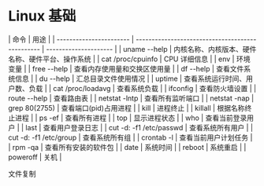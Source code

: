 # Linux 基础

| 命令                    | 用途                                             |
| ----------------------- | ------------------------------------------------ | --------------------- |
| uname --help            | 内核名称、内核版本、硬件名称、硬件平台、操作系统 |
| cat /proc/cpuinfo       | CPU 详细信息                                     |
| env                     | 环境变量                                         |
| free --help             | 查看内存使用量和交换区使用量                     |
| df --help               | 查看文件系统信息                                 |
| du --help               | 汇总目录文件使用情况                             |
| uptime                  | 查看系统运行时间、用户数、负载                   |
| cat /proc/loadavg       | 查看系统负载                                     |
| ifconfig                | 查看防火墙设置                                   |
| route --help            | 查看路由表                                       |
| netstat -lntp           | 查看所有监听端口                                 |
| netstat -nap            | grep 80(2755)                                    | 查看端口(pid)占用进程 |
| kill                    | 进程终止                                         |
| killall                 | 根据名称终止进程                                 |
| ps -ef                  | 查看所有进程                                     |
| top                     | 显示进程状态                                     |
| who                     | 查看当前登录用户                                 |
| last                    | 查看用户登录日志                                 |
| cut -d: -f1 /etc/passwd | 查看系统所有用户                                 |
| cut -d: -f1 /etc/group  | 查看系统所有组                                   |
| crontab -l              | 查看当前用户计划任务                             |
| rpm -qa                 | 查看所有安装的软件包                             |
| date                    | 系统时间                                         |
| reboot                  | 系统重启                                         |
| poweroff                | 关机                                             |

文件复制
